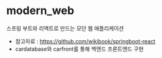# modern_web
스프링 부트와 리액트로 만드는 모던 웹 애플리케이션

* 참고자료 : https://github.com/wikibook/springboot-react
* cardatabase와 carfront를 통해 백엔드 프론트엔드 구현
